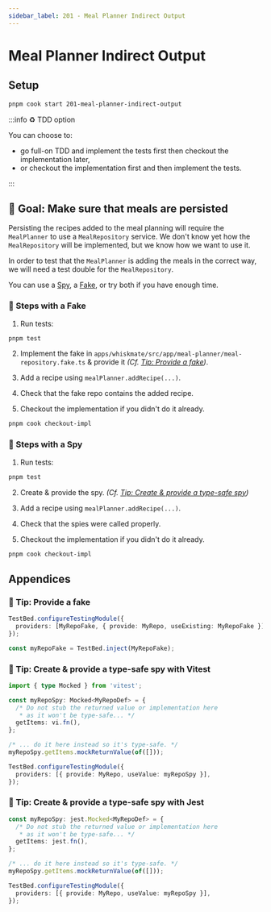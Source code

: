 ```yaml
---
sidebar_label: 201 - Meal Planner Indirect Output
---
```


# Meal Planner Indirect Output

## Setup

```sh
pnpm cook start 201-meal-planner-indirect-output
```

:::info ♻️ TDD option

You can choose to:

- go full-on TDD and implement the tests first then checkout the implementation later,
- or checkout the implementation first and then implement the tests.

:::

## 🎯 Goal: Make sure that meals are persisted

Persisting the recipes added to the meal planning will require the `MealPlanner` to use a `MealRepository` service.
We don't know yet how the `MealRepository` will be implemented, but we know how we want to use it.

In order to test that the `MealPlanner` is adding the meals in the correct way, we will need a test double for the `MealRepository`.

You can use a [Spy](#-steps-with-a-spy), a [Fake](#-steps-with-a-fake), or try both if you have enough time.

### 📝 Steps with a Fake

1. Run tests:

```sh
pnpm test
```

2. Implement the fake in `apps/whiskmate/src/app/meal-planner/meal-repository.fake.ts` & provide it _(Cf. [Tip: Provide a fake](#-tip-provide-a-fake))_.

3. Add a recipe using `mealPlanner.addRecipe(...)`.

4. Check that the fake repo contains the added recipe.

5. Checkout the implementation if you didn't do it already.

```sh
pnpm cook checkout-impl
```

### 📝 Steps with a Spy

1. Run tests:

```sh
pnpm test
```

2. Create & provide the spy. _(Cf. [Tip: Create & provide a type-safe spy](#-tip-create--provide-a-type-safe-spy-with-vitest))_

3. Add a recipe using `mealPlanner.addRecipe(...)`.

4. Check that the spies were called properly.

5. Checkout the implementation if you didn't do it already.

```sh
pnpm cook checkout-impl
```

## Appendices

### 🎁 Tip: Provide a fake

```ts
TestBed.configureTestingModule({
  providers: [MyRepoFake, { provide: MyRepo, useExisting: MyRepoFake }],
});

const myRepoFake = TestBed.inject(MyRepoFake);
```

### 🎁 Tip: Create & provide a type-safe spy with Vitest

```ts
import { type Mocked } from 'vitest';

const myRepoSpy: Mocked<MyRepoDef> = {
  /* Do not stub the returned value or implementation here
   * as it won't be type-safe... */
  getItems: vi.fn(),
};

/* ... do it here instead so it's type-safe. */
myRepoSpy.getItems.mockReturnValue(of([]));

TestBed.configureTestingModule({
  providers: [{ provide: MyRepo, useValue: myRepoSpy }],
});
```

### 🎁 Tip: Create & provide a type-safe spy with Jest

```ts
const myRepoSpy: jest.Mocked<MyRepoDef> = {
  /* Do not stub the returned value or implementation here
   * as it won't be type-safe... */
  getItems: jest.fn(),
};

/* ... do it here instead so it's type-safe. */
myRepoSpy.getItems.mockReturnValue(of([]));

TestBed.configureTestingModule({
  providers: [{ provide: MyRepo, useValue: myRepoSpy }],
});
```
